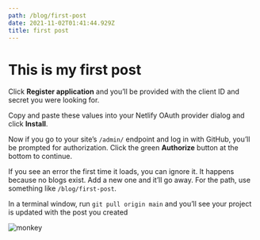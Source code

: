 ```yaml
---
path: /blog/first-post
date: 2021-11-02T01:41:44.929Z
title: first post
---
```

# This is my first post

<!--StartFragment-->

Click **Register application** and you’ll be provided with the client ID and secret you were looking for.

Copy and paste these values into your Netlify OAuth provider dialog and click **Install**.

Now if you go to your site’s `/admin/` endpoint and log in with GitHub, you’ll be prompted for authorization. Click the green **Authorize** button at the bottom to continue.

If you see an error the first time it loads, you can ignore it. It happens because no blogs exist. Add a new one and it’ll go away. For the path, use something like `/blog/first-post`.

In a terminal window, run `git pull origin main` and you’ll see your project is updated with the post you created

<!--EndFragment-->



![monkey](assets/monkey-1.jpg "monkey")